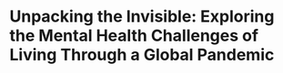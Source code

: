 # Unpacking the Invisible: Exploring the Mental Health Challenges of Living Through a Global Pandemic